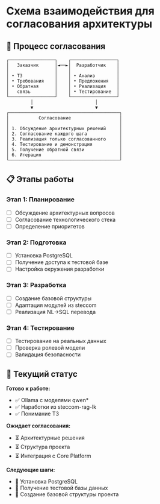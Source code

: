 # Схема взаимодействия для согласования архитектуры

## 🔄 Процесс согласования

```
┌─────────────────┐    ┌─────────────────┐
│   Заказчик      │◄──►│  Разработчик    │
│                 │    │                 │
│ • ТЗ            │    │ • Анализ        │
│ • Требования    │    │ • Предложения   │
│ • Обратная      │    │ • Реализация    │
│   связь         │    │ • Тестирование  │
└─────────────────┘    └─────────────────┘
         │                       │
         ▼                       ▼
┌─────────────────────────────────────────┐
│           Согласование                  │
│                                         │
│ 1. Обсуждение архитектурных решений     │
│ 2. Согласование каждого шага            │
│ 3. Реализация только согласованного     │
│ 4. Тестирование и демонстрация          │
│ 5. Получение обратной связи             │
│ 6. Итерация                             │
└─────────────────────────────────────────┘
```

## 📋 Этапы работы

### Этап 1: Планирование
- [ ] Обсуждение архитектурных вопросов
- [ ] Согласование технологического стека
- [ ] Определение приоритетов

### Этап 2: Подготовка
- [ ] Установка PostgreSQL
- [ ] Получение доступа к тестовой базе
- [ ] Настройка окружения разработки

### Этап 3: Разработка
- [ ] Создание базовой структуры
- [ ] Адаптация модулей из steccom
- [ ] Реализация NL→SQL перевода

### Этап 4: Тестирование
- [ ] Тестирование на реальных данных
- [ ] Проверка ролевой модели
- [ ] Валидация безопасности

## 🎯 Текущий статус

**Готово к работе:**
- ✅ Ollama с моделями qwen*
- ✅ Наработки из steccom-rag-lk
- ✅ Понимание ТЗ

**Ожидает согласования:**
- ⏳ Архитектурные решения
- ⏳ Структура проекта
- ⏳ Интеграция с Core Platform

**Следующие шаги:**
- 🔄 Установка PostgreSQL
- 🔄 Получение тестовой базы данных
- 🔄 Создание базовой структуры проекта

